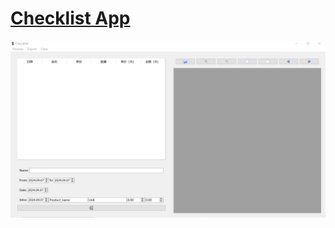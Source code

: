 # [Checklist App](https://way6mlof0w8.feishu.cn/docx/Q56Pdk6pmob99exeyzIcZMkjnnc?from=from_copylink)

![App show](./appShow.png)
